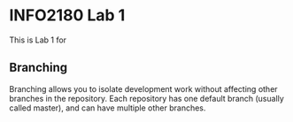 # INFO2180 Lab 1
This is Lab 1 for <Kyle Stultz>
## Branching
Branching allows you to isolate development work without 
affecting other branches in the repository. Each repository 
has one default branch (usually called master), and can have 
multiple other branches.